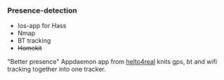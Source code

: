### Presence-detection
* Ios-app for Hass
* Nmap
* BT tracking
* ~~Homekit~~

"Better presence" Appdaemon app from [helto4real](https://github.com/helto4real/hassio/tree/master/appdaemon/apps/presence) knits gps, bt and wifi tracking together into one tracker.
